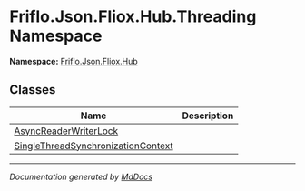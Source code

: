 ﻿<!--  
  <auto-generated>   
    The contents of this file were generated by a tool.  
    Changes to this file may be list if the file is regenerated  
  </auto-generated>   
-->

# Friflo.Json.Fliox.Hub.Threading Namespace

**Namespace:** [Friflo.Json.Fliox.Hub](../index.md)  

## Classes

| Name                                                                              | Description |
| --------------------------------------------------------------------------------- | ----------- |
| [AsyncReaderWriterLock](AsyncReaderWriterLock/index.md)                           |             |
| [SingleThreadSynchronizationContext](SingleThreadSynchronizationContext/index.md) |             |

___

*Documentation generated by [MdDocs](https://github.com/ap0llo/mddocs)*
